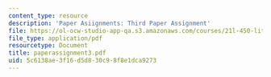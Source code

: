 ```yaml
---
content_type: resource
description: 'Paper Asiignments: Third Paper Assignment'
file: https://ol-ocw-studio-app-qa.s3.amazonaws.com/courses/21l-450-literature-and-ethical-values-fall-2002/5c6138ae3f16d5d830c98f8e1dca9273_paperassignment3.pdf
file_type: application/pdf
resourcetype: Document
title: paperassignment3.pdf
uid: 5c6138ae-3f16-d5d8-30c9-8f8e1dca9273
---
```

